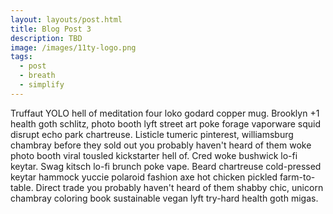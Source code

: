 ```yaml
---
layout: layouts/post.html
title: Blog Post 3
description: TBD
image: /images/11ty-logo.png
tags:
  - post
  - breath
  - simplify
---
```


Truffaut YOLO hell of meditation four loko godard copper mug. Brooklyn +1 health goth schlitz, photo booth lyft street art poke forage vaporware squid disrupt echo park chartreuse. Listicle tumeric pinterest, williamsburg chambray before they sold out you probably haven't heard of them woke photo booth viral tousled kickstarter hell of. Cred woke bushwick lo-fi keytar. Swag kitsch lo-fi brunch poke vape. Beard chartreuse cold-pressed keytar hammock yuccie polaroid fashion axe hot chicken pickled farm-to-table. Direct trade you probably haven't heard of them shabby chic, unicorn chambray coloring book sustainable vegan lyft try-hard health goth migas.

